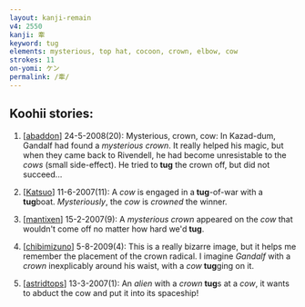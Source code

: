 ```yaml
---
layout: kanji-remain
v4: 2550
kanji: 牽
keyword: tug
elements: mysterious, top hat, cocoon, crown, elbow, cow
strokes: 11
on-yomi: ケン
permalink: /牽/
---
```


## Koohii stories: 

1) [<a href="http://kanji.koohii.com/profile/abaddon">abaddon</a>] 24-5-2008(20): Mysterious, crown, cow: In Kazad-dum, Gandalf had found a <em>mysterious crown</em>. It really helped his magic, but when they came back to Rivendell, he had become unresistable to the <em>cows</em> (small side-effect). He tried to<strong> tug</strong> the crown off, but did not succeed...

2) [<a href="http://kanji.koohii.com/profile/Katsuo">Katsuo</a>] 11-6-2007(11): A <em>cow</em> is engaged in a<strong> tug</strong>-of-war with a<strong> tug</strong>boat. <em>Mysteriously</em>, the <em>cow</em> is <em>crowned</em> the winner.

3) [<a href="http://kanji.koohii.com/profile/mantixen">mantixen</a>] 15-2-2007(9): A <em>mysterious crown</em> appeared on the <em>cow</em> that wouldn&#039;t come off no matter how hard we&#039;d<strong> tug</strong>.

4) [<a href="http://kanji.koohii.com/profile/chibimizuno">chibimizuno</a>] 5-8-2009(4): This is a really bizarre image, but it helps me remember the placement of the crown radical. I imagine <em>Gandalf</em> with a <em>crown</em> inexplicably around his waist, with a <em>cow</em><strong> tug</strong>ging on it.

5) [<a href="http://kanji.koohii.com/profile/astridtops">astridtops</a>] 13-3-2007(1): An <em>alien</em> with a <em>crown</em><strong> tug</strong>s at a <em>cow</em>, it wants to abduct the cow and put it into its spaceship!

